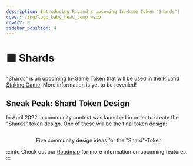 ```yaml
---
description: Introducing R.Land's upcoming In-Game Token "Shards"!
cover: /img/logo_baby_head_comp.webp
coverY: 0
sidebar_position: 4
---
```


# 🟪 Shards

"Shards" is an upcoming In-Game Token that will be used in the R.Land [Staking Game](/upcoming-features/r.land-staking-game). More information is yet to be revealed!

## Sneak Peak: Shard Token Design

In April 2022, a community contest was launched in order to create the "Shards" token design. One of these will be the final token design:

<center><img src="/img/2022-11-07 15_41_22-spaces_FmS9b8Kbddmm1EFEIZ2J_uploads_CRVwAUZWhx5ynwBhxlJI_Comp_1_1.gif (1920×1080.png" alt="" /><figcaption><p>Five community design ideas for the "Shard"-Token</p></figcaption></center>

:::info
Check out our [Roadmap](/upcoming-features/roadmap) for more information on upcoming features.
:::
